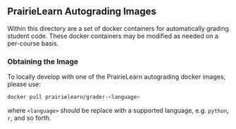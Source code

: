 ## PrairieLearn Autograding Images

Within this directory are a set of docker containers for automatically grading student code.
These docker containers may be modified as needed on a per-course basis.

### Obtaining the Image

To locally develop with one of the PrairieLearn autograding docker images, please use:

```bash
docker pull prairielearn/grader-<language>
```

where `<language>` should be replace with a supported language, e.g. `python`, `r`, and so forth.